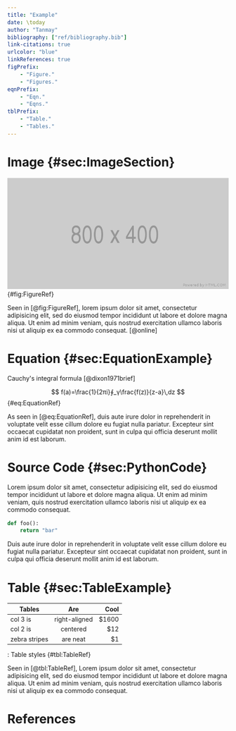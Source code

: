 ```yaml
---
title: "Example"
date: \today
author: "Tanmay"
bibliography: ["ref/bibliography.bib"]
link-citations: true
urlcolor: "blue"
linkReferences: true
figPrefix:
    - "Figure."
    - "Figures."
eqnPrefix:
    - "Eqn."
    - "Eqns."
tblPrefix:
    - "Table."
    - "Tables."
---
```


# Image {#sec:ImageSection}

![Description \label{fig:1}](img/800x400.png){#fig:FigureRef}

Seen in [@fig:FigureRef], lorem ipsum dolor sit amet, consectetur adipisicing elit, sed do eiusmod tempor incididunt ut labore et dolore magna aliqua. Ut enim ad minim veniam, quis nostrud exercitation ullamco laboris nisi ut aliquip ex ea commodo consequat. [@online]

# Equation {#sec:EquationExample}

Cauchy's integral formula [@dixon1971brief]

$$
f(a)=\frac{1}{2πi}∮_γ\frac{f(z)}{z-a}\,dz
$$ {#eq:EquationRef}

As seen in [@eq:EquationRef], duis aute irure dolor in reprehenderit in voluptate velit esse cillum dolore eu fugiat nulla pariatur. Excepteur sint occaecat cupidatat non proident, sunt in culpa qui officia deserunt mollit anim id est laborum.

# Source Code {#sec:PythonCode}

Lorem ipsum dolor sit amet, consectetur adipisicing elit, sed do eiusmod tempor incididunt ut labore et dolore magna aliqua. Ut enim ad minim veniam, quis nostrud exercitation ullamco laboris nisi ut aliquip ex ea commodo consequat.

```python
def foo():
    return "bar"
```

Duis aute irure dolor in reprehenderit in voluptate velit esse cillum dolore eu fugiat nulla pariatur. Excepteur sint occaecat cupidatat non proident, sunt in culpa qui officia deserunt mollit anim id est laborum.

# Table {#sec:TableExample}

| Tables        | Are           | Cool  |
| ------------- |:-------------:| -----:|
| col 3 is      | right-aligned | $1600 |
| col 2 is      | centered      |   $12 |
| zebra stripes | are neat      |    $1 |

: Table styles {#tbl:TableRef}

Seen in [@tbl:TableRef], Lorem ipsum dolor sit amet, consectetur adipisicing elit, sed do eiusmod tempor incididunt ut labore et dolore magna aliqua. Ut enim ad minim veniam, quis nostrud exercitation ullamco laboris nisi ut aliquip ex ea commodo consequat.

# References
